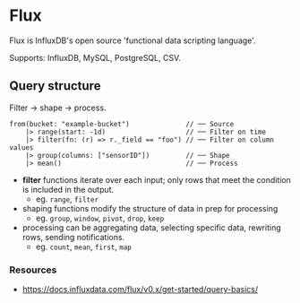 # Flux

Flux is InfluxDB's open source 'functional data scripting language'.

Supports: InfluxDB, MySQL, PostgreSQL, CSV.

## Query structure

Filter -> shape -> process.

```
from(bucket: "example-bucket")              // ── Source
    |> range(start: -1d)                    // ── Filter on time
    |> filter(fn: (r) => r._field == "foo") // ── Filter on column values
    |> group(columns: ["sensorID"])         // ── Shape
    |> mean()                               // ── Process
```

- **filter** functions iterate over each input; only rows that meet the condition is included in the output.
  - eg. `range`, `filter`
- shaping functions modify the structure of data in prep for processing
  - eg. `group`, `window`, `pivot`, `drop`, `keep`
- processing can be aggregating data, selecting specific data, rewriting rows, sending notifications.
  - eg. `count`, `mean`, `first`, `map`

### Resources
- https://docs.influxdata.com/flux/v0.x/get-started/query-basics/
